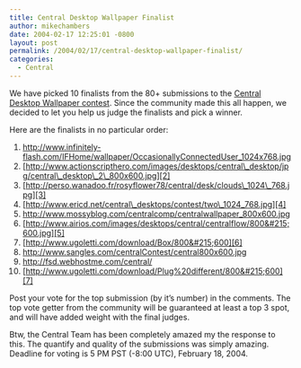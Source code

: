 ```yaml
---
title: Central Desktop Wallpaper Finalist
author: mikechambers
date: 2004-02-17 12:25:01 -0800
layout: post
permalink: /2004/02/17/central-desktop-wallpaper-finalist/
categories:
  - Central
---
```



We have picked 10 finalists from the 80+ submissions to the [Central Desktop Wallpaper contest][1]. Since the community made this all happen, we decided to let you help us judge the finalists and pick a winner.

Here are the finalists in no particular order:

1.  <http://www.infinitely-flash.com/IFHome/wallpaper/OccasionallyConnectedUser_1024x768.jpg>
2.  [http://www.actionscripthero.com/images/desktops/central\_desktop/jpg/central\_desktop\_2\_800x600.jpg][2]
3.  [http://perso.wanadoo.fr/rosyflower78/central/desk/clouds\_1024\_768.jpg][3]
4.  [http://www.ericd.net/central\_desktops/contest/two\_1024_768.jpg][4]
5.  <http://www.mossyblog.com/centralcomp/centralwallpaper_800x600.jpg>
6.  [http://www.airios.com/images/desktops/central/centralflow/800&#215;600.jpg][5]
7.  [http://www.ugoletti.com/download/Box/800&#215;600][6]
8.  <http://www.sangles.com/centralContest/central800x600.jpg>
9.  <http://fsd.webhostme.com/central/>
10. [http://www.ugoletti.com/download/Plug%20different/800&#215;600][7]

Post your vote for the top submission (by it&#8217;s number) in the comments. The top vote getter from the community will be guaranteed at least a top 3 spot, and will have added weight with the final judges.

Btw, the Central Team has been completely amazed my the response to this. The quantify and quality of the submissions was simply amazing. Deadline for voting is 5 PM PST (-8:00 UTC), February 18, 2004.

 [1]: http://www.markme.com/mesh/archives/004354.cfm
 [2]: http://www.actionscripthero.com/images/desktops/central_desktop/jpg/central_desktop_2_800x600.jpg
 [3]: http://perso.wanadoo.fr/rosyflower78/central/desk/clouds_1024_768.jpg
 [4]: http://www.ericd.net/central_desktops/contest/two_1024_768.jpg
 [5]: http://www.airios.com/images/desktops/central/centralflow/800x600.jpg
 [6]: http://www.ugoletti.com/download/Box/800x600
 [7]: http://www.ugoletti.com/download/Plug%20different/800x600
